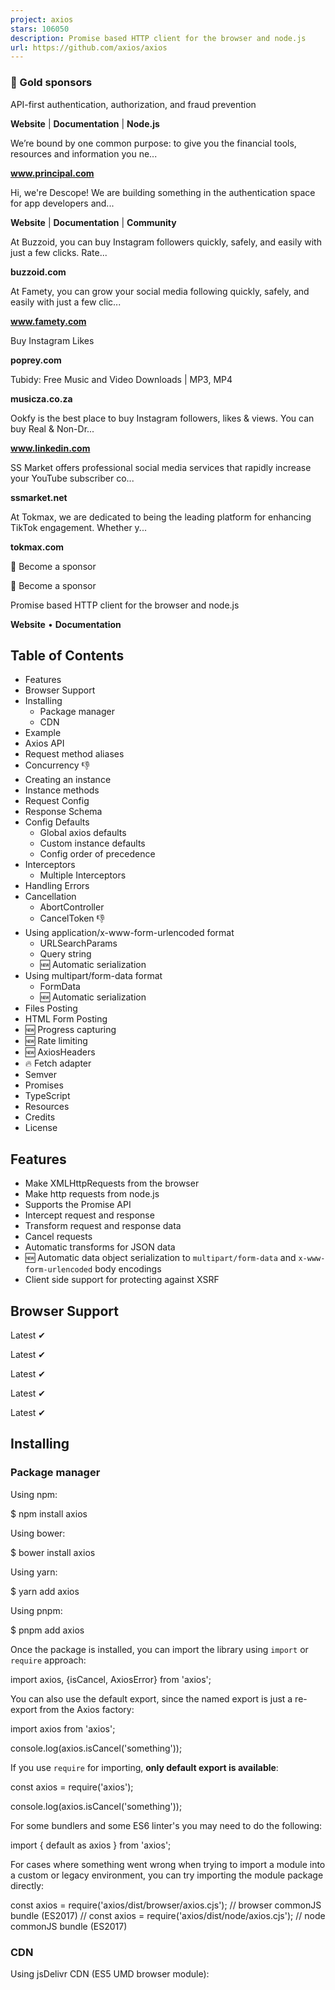 ```yaml
---
project: axios
stars: 106050
description: Promise based HTTP client for the browser and node.js
url: https://github.com/axios/axios
---
```


### 🥇 Gold sponsors  

API-first authentication, authorization, and fraud prevention

**Website** | **Documentation** | **Node.js**

We’re bound by one common purpose: to give you the financial tools, resources and information you ne...

**www.principal.com**

Hi, we're Descope! We are building something in the authentication space for app developers and...

**Website** | **Documentation** | **Community**

At Buzzoid, you can buy Instagram followers quickly, safely, and easily with just a few clicks. Rate...

**buzzoid.com**

At Famety, you can grow your social media following quickly, safely, and easily with just a few clic...

**www.famety.com**

Buy Instagram Likes

**poprey.com**

Tubidy: Free Music and Video Downloads | MP3, MP4

**musicza.co.za**

Ookfy is the best place to buy Instagram followers, likes & views. You can buy Real & Non-Dr...

**www.linkedin.com**

SS Market offers professional social media services that rapidly increase your YouTube subscriber co...

**ssmarket.net**

At Tokmax, we are dedicated to being the leading platform for enhancing TikTok engagement. Whether y...

**tokmax.com**

💜 Become a sponsor

💜 Become a sponsor

  
  

  

Promise based HTTP client for the browser and node.js

**Website** • **Documentation**

Table of Contents
-----------------

-   Features
-   Browser Support
-   Installing
    -   Package manager
    -   CDN
-   Example
-   Axios API
-   Request method aliases
-   Concurrency 👎
-   Creating an instance
-   Instance methods
-   Request Config
-   Response Schema
-   Config Defaults
    -   Global axios defaults
    -   Custom instance defaults
    -   Config order of precedence
-   Interceptors
    -   Multiple Interceptors
-   Handling Errors
-   Cancellation
    -   AbortController
    -   CancelToken 👎
-   Using application/x-www-form-urlencoded format
    -   URLSearchParams
    -   Query string
    -   🆕 Automatic serialization
-   Using multipart/form-data format
    -   FormData
    -   🆕 Automatic serialization
-   Files Posting
-   HTML Form Posting
-   🆕 Progress capturing
-   🆕 Rate limiting
-   🆕 AxiosHeaders
-   🔥 Fetch adapter
-   Semver
-   Promises
-   TypeScript
-   Resources
-   Credits
-   License

Features
--------

-   Make XMLHttpRequests from the browser
-   Make http requests from node.js
-   Supports the Promise API
-   Intercept request and response
-   Transform request and response data
-   Cancel requests
-   Automatic transforms for JSON data
-   🆕 Automatic data object serialization to `multipart/form-data` and `x-www-form-urlencoded` body encodings
-   Client side support for protecting against XSRF

Browser Support
---------------

Latest ✔

Latest ✔

Latest ✔

Latest ✔

Latest ✔

Installing
----------

### Package manager

Using npm:

$ npm install axios

Using bower:

$ bower install axios

Using yarn:

$ yarn add axios

Using pnpm:

$ pnpm add axios

Once the package is installed, you can import the library using `import` or `require` approach:

import axios, {isCancel, AxiosError} from 'axios';

You can also use the default export, since the named export is just a re-export from the Axios factory:

import axios from 'axios';

console.log(axios.isCancel('something'));

If you use `require` for importing, **only default export is available**:

const axios \= require('axios');

console.log(axios.isCancel('something'));

For some bundlers and some ES6 linter's you may need to do the following:

import { default as axios } from 'axios';

For cases where something went wrong when trying to import a module into a custom or legacy environment, you can try importing the module package directly:

const axios \= require('axios/dist/browser/axios.cjs'); // browser commonJS bundle (ES2017)
// const axios = require('axios/dist/node/axios.cjs'); // node commonJS bundle (ES2017)

### CDN

Using jsDelivr CDN (ES5 UMD browser module):

<script src\="https://cdn.jsdelivr.net/npm/axios@1.6.7/dist/axios.min.js"\></script\>

Using unpkg CDN:

<script src\="https://unpkg.com/axios@1.6.7/dist/axios.min.js"\></script\>

Example
-------

> **Note**: CommonJS usage  
> In order to gain the TypeScript typings (for intellisense / autocomplete) while using CommonJS imports with `require()`, use the following approach:

import axios from 'axios';
//const axios = require('axios'); // legacy way

// Make a request for a user with a given ID
axios.get('/user?ID=12345')
  .then(function (response) {
    // handle success
    console.log(response);
  })
  .catch(function (error) {
    // handle error
    console.log(error);
  })
  .finally(function () {
    // always executed
  });

// Optionally the request above could also be done as
axios.get('/user', {
    params: {
      ID: 12345
    }
  })
  .then(function (response) {
    console.log(response);
  })
  .catch(function (error) {
    console.log(error);
  })
  .finally(function () {
    // always executed
  });

// Want to use async/await? Add the \`async\` keyword to your outer function/method.
async function getUser() {
  try {
    const response \= await axios.get('/user?ID=12345');
    console.log(response);
  } catch (error) {
    console.error(error);
  }
}

> **Note**: `async/await` is part of ECMAScript 2017 and is not supported in Internet Explorer and older browsers, so use with caution.

Performing a `POST` request

axios.post('/user', {
    firstName: 'Fred',
    lastName: 'Flintstone'
  })
  .then(function (response) {
    console.log(response);
  })
  .catch(function (error) {
    console.log(error);
  });

Performing multiple concurrent requests

function getUserAccount() {
  return axios.get('/user/12345');
}

function getUserPermissions() {
  return axios.get('/user/12345/permissions');
}

Promise.all(\[getUserAccount(), getUserPermissions()\])
  .then(function (results) {
    const acct \= results\[0\];
    const perm \= results\[1\];
  });

axios API
---------

Requests can be made by passing the relevant config to `axios`.

##### axios(config)

// Send a POST request
axios({
  method: 'post',
  url: '/user/12345',
  data: {
    firstName: 'Fred',
    lastName: 'Flintstone'
  }
});

// GET request for remote image in node.js
axios({
  method: 'get',
  url: 'https://bit.ly/2mTM3nY',
  responseType: 'stream'
})
  .then(function (response) {
    response.data.pipe(fs.createWriteStream('ada\_lovelace.jpg'))
  });

##### axios(url\[, config\])

// Send a GET request (default method)
axios('/user/12345');

### Request method aliases

For convenience, aliases have been provided for all common request methods.

##### axios.request(config)

##### axios.get(url\[, config\])

##### axios.delete(url\[, config\])

##### axios.head(url\[, config\])

##### axios.options(url\[, config\])

##### axios.post(url\[, data\[, config\]\])

##### axios.put(url\[, data\[, config\]\])

##### axios.patch(url\[, data\[, config\]\])

###### NOTE

When using the alias methods `url`, `method`, and `data` properties don't need to be specified in config.

### Concurrency (Deprecated)

Please use `Promise.all` to replace the below functions.

Helper functions for dealing with concurrent requests.

axios.all(iterable) axios.spread(callback)

### Creating an instance

You can create a new instance of axios with a custom config.

##### axios.create(\[config\])

const instance \= axios.create({
  baseURL: 'https://some-domain.com/api/',
  timeout: 1000,
  headers: {'X-Custom-Header': 'foobar'}
});

### Instance methods

The available instance methods are listed below. The specified config will be merged with the instance config.

##### axios#request(config)

##### axios#get(url\[, config\])

##### axios#delete(url\[, config\])

##### axios#head(url\[, config\])

##### axios#options(url\[, config\])

##### axios#post(url\[, data\[, config\]\])

##### axios#put(url\[, data\[, config\]\])

##### axios#patch(url\[, data\[, config\]\])

##### axios#getUri(\[config\])

Request Config
--------------

These are the available config options for making requests. Only the `url` is required. Requests will default to `GET` if `method` is not specified.

{
  // \`url\` is the server URL that will be used for the request
  url: '/user',

  // \`method\` is the request method to be used when making the request
  method: 'get', // default

  // \`baseURL\` will be prepended to \`url\` unless \`url\` is absolute.
  // It can be convenient to set \`baseURL\` for an instance of axios to pass relative URLs
  // to methods of that instance.
  baseURL: 'https://some-domain.com/api/',

  // \`transformRequest\` allows changes to the request data before it is sent to the server
  // This is only applicable for request methods 'PUT', 'POST', 'PATCH' and 'DELETE'
  // The last function in the array must return a string or an instance of Buffer, ArrayBuffer,
  // FormData or Stream
  // You may modify the headers object.
  transformRequest: \[function (data, headers) {
    // Do whatever you want to transform the data

    return data;
  }\],

  // \`transformResponse\` allows changes to the response data to be made before
  // it is passed to then/catch
  transformResponse: \[function (data) {
    // Do whatever you want to transform the data

    return data;
  }\],

  // \`headers\` are custom headers to be sent
  headers: {'X-Requested-With': 'XMLHttpRequest'},

  // \`params\` are the URL parameters to be sent with the request
  // Must be a plain object or a URLSearchParams object
  params: {
    ID: 12345
  },
  
  // \`paramsSerializer\` is an optional config that allows you to customize serializing \`params\`. 
  paramsSerializer: {

    //Custom encoder function which sends key/value pairs in an iterative fashion.
    encode?: (param: string): string \=> { /\* Do custom operations here and return transformed string \*/ }, 
    
    // Custom serializer function for the entire parameter. Allows user to mimic pre 1.x behaviour.
    serialize?: (params: Record<string, any\>, options?: ParamsSerializerOptions ), 
    
    //Configuration for formatting array indexes in the params. 
    indexes: false // Three available options: (1) indexes: null (leads to no brackets), (2) (default) indexes: false (leads to empty brackets), (3) indexes: true (leads to brackets with indexes).    
  },

  // \`data\` is the data to be sent as the request body
  // Only applicable for request methods 'PUT', 'POST', 'DELETE , and 'PATCH'
  // When no \`transformRequest\` is set, must be of one of the following types:
  // - string, plain object, ArrayBuffer, ArrayBufferView, URLSearchParams
  // - Browser only: FormData, File, Blob
  // - Node only: Stream, Buffer, FormData (form-data package)
  data: {
    firstName: 'Fred'
  },

  // syntax alternative to send data into the body
  // method post
  // only the value is sent, not the key
  data: 'Country=Brasil&City=Belo Horizonte',

  // \`timeout\` specifies the number of milliseconds before the request times out.
  // If the request takes longer than \`timeout\`, the request will be aborted.
  timeout: 1000, // default is \`0\` (no timeout)

  // \`withCredentials\` indicates whether or not cross-site Access-Control requests
  // should be made using credentials
  withCredentials: false, // default

  // \`adapter\` allows custom handling of requests which makes testing easier.
  // Return a promise and supply a valid response (see lib/adapters/README.md)
  adapter: function (config) {
    /\* ... \*/
  },
  // Also, you can set the name of the built-in adapter, or provide an array with their names
  // to choose the first available in the environment
  adapter: 'xhr' // 'fetch' | 'http' | \['xhr', 'http', 'fetch'\]

  // \`auth\` indicates that HTTP Basic auth should be used, and supplies credentials.
  // This will set an \`Authorization\` header, overwriting any existing
  // \`Authorization\` custom headers you have set using \`headers\`.
  // Please note that only HTTP Basic auth is configurable through this parameter.
  // For Bearer tokens and such, use \`Authorization\` custom headers instead.
  auth: {
    username: 'janedoe',
    password: 's00pers3cret'
  },

  // \`responseType\` indicates the type of data that the server will respond with
  // options are: 'arraybuffer', 'document', 'json', 'text', 'stream'
  //   browser only: 'blob'
  responseType: 'json', // default

  // \`responseEncoding\` indicates encoding to use for decoding responses (Node.js only)
  // Note: Ignored for \`responseType\` of 'stream' or client-side requests
  // options are: 'ascii', 'ASCII', 'ansi', 'ANSI', 'binary', 'BINARY', 'base64', 'BASE64', 'base64url',
  // 'BASE64URL', 'hex', 'HEX', 'latin1', 'LATIN1', 'ucs-2', 'UCS-2', 'ucs2', 'UCS2', 'utf-8', 'UTF-8',
  // 'utf8', 'UTF8', 'utf16le', 'UTF16LE'
  responseEncoding: 'utf8', // default

  // \`xsrfCookieName\` is the name of the cookie to use as a value for xsrf token
  xsrfCookieName: 'XSRF-TOKEN', // default

  // \`xsrfHeaderName\` is the name of the http header that carries the xsrf token value
  xsrfHeaderName: 'X-XSRF-TOKEN', // default
    
  // \`undefined\` (default) - set XSRF header only for the same origin requests
  withXSRFToken: boolean | undefined | ((config: InternalAxiosRequestConfig) \=> boolean | undefined),

  // \`onUploadProgress\` allows handling of progress events for uploads
  // browser & node.js
  onUploadProgress: function ({loaded, total, progress, bytes, estimated, rate, upload \= true}) {
    // Do whatever you want with the Axios progress event
  },

  // \`onDownloadProgress\` allows handling of progress events for downloads
  // browser & node.js
  onDownloadProgress: function ({loaded, total, progress, bytes, estimated, rate, download \= true}) {
    // Do whatever you want with the Axios progress event
  },

  // \`maxContentLength\` defines the max size of the http response content in bytes allowed in node.js
  maxContentLength: 2000,

  // \`maxBodyLength\` (Node only option) defines the max size of the http request content in bytes allowed
  maxBodyLength: 2000,

  // \`validateStatus\` defines whether to resolve or reject the promise for a given
  // HTTP response status code. If \`validateStatus\` returns \`true\` (or is set to \`null\`
  // or \`undefined\`), the promise will be resolved; otherwise, the promise will be
  // rejected.
  validateStatus: function (status) {
    return status \>= 200 && status < 300; // default
  },

  // \`maxRedirects\` defines the maximum number of redirects to follow in node.js.
  // If set to 0, no redirects will be followed.
  maxRedirects: 21, // default

  // \`beforeRedirect\` defines a function that will be called before redirect.
  // Use this to adjust the request options upon redirecting,
  // to inspect the latest response headers,
  // or to cancel the request by throwing an error
  // If maxRedirects is set to 0, \`beforeRedirect\` is not used.
  beforeRedirect: (options, { headers }) \=\> {
    if (options.hostname \=== "example.com") {
      options.auth \= "user:password";
    }
  },

  // \`socketPath\` defines a UNIX Socket to be used in node.js.
  // e.g. '/var/run/docker.sock' to send requests to the docker daemon.
  // Only either \`socketPath\` or \`proxy\` can be specified.
  // If both are specified, \`socketPath\` is used.
  socketPath: null, // default
  
  // \`transport\` determines the transport method that will be used to make the request. If defined, it will be used. Otherwise, if \`maxRedirects\` is 0, the default \`http\` or \`https\` library will be used, depending on the protocol specified in \`protocol\`. Otherwise, the \`httpFollow\` or \`httpsFollow\` library will be used, again depending on the protocol, which can handle redirects.
  transport: undefined, // default

  // \`httpAgent\` and \`httpsAgent\` define a custom agent to be used when performing http
  // and https requests, respectively, in node.js. This allows options to be added like
  // \`keepAlive\` that are not enabled by default.
  httpAgent: new http.Agent({ keepAlive: true }),
  httpsAgent: new https.Agent({ keepAlive: true }),

  // \`proxy\` defines the hostname, port, and protocol of the proxy server.
  // You can also define your proxy using the conventional \`http\_proxy\` and
  // \`https\_proxy\` environment variables. If you are using environment variables
  // for your proxy configuration, you can also define a \`no\_proxy\` environment
  // variable as a comma-separated list of domains that should not be proxied.
  // Use \`false\` to disable proxies, ignoring environment variables.
  // \`auth\` indicates that HTTP Basic auth should be used to connect to the proxy, and
  // supplies credentials.
  // This will set an \`Proxy-Authorization\` header, overwriting any existing
  // \`Proxy-Authorization\` custom headers you have set using \`headers\`.
  // If the proxy server uses HTTPS, then you must set the protocol to \`https\`.
  proxy: {
    protocol: 'https',
    host: '127.0.0.1',
    // hostname: '127.0.0.1' // Takes precedence over 'host' if both are defined
    port: 9000,
    auth: {
      username: 'mikeymike',
      password: 'rapunz3l'
    }
  },

  // \`cancelToken\` specifies a cancel token that can be used to cancel the request
  // (see Cancellation section below for details)
  cancelToken: new CancelToken(function (cancel) {
  }),

  // an alternative way to cancel Axios requests using AbortController
  signal: new AbortController().signal,

  // \`decompress\` indicates whether or not the response body should be decompressed
  // automatically. If set to \`true\` will also remove the 'content-encoding' header
  // from the responses objects of all decompressed responses
  // - Node only (XHR cannot turn off decompression)
  decompress: true, // default

  // \`insecureHTTPParser\` boolean.
  // Indicates where to use an insecure HTTP parser that accepts invalid HTTP headers.
  // This may allow interoperability with non-conformant HTTP implementations.
  // Using the insecure parser should be avoided.
  // see options https://nodejs.org/dist/latest-v12.x/docs/api/http.html#http\_http\_request\_url\_options\_callback
  // see also https://nodejs.org/en/blog/vulnerability/february-2020-security-releases/#strict-http-header-parsing-none
  insecureHTTPParser: undefined, // default

  // transitional options for backward compatibility that may be removed in the newer versions
  transitional: {
    // silent JSON parsing mode
    // \`true\`  - ignore JSON parsing errors and set response.data to null if parsing failed (old behaviour)
    // \`false\` - throw SyntaxError if JSON parsing failed (Note: responseType must be set to 'json')
    silentJSONParsing: true, // default value for the current Axios version

    // try to parse the response string as JSON even if \`responseType\` is not 'json'
    forcedJSONParsing: true,

    // throw ETIMEDOUT error instead of generic ECONNABORTED on request timeouts
    clarifyTimeoutError: false,
  },

  env: {
    // The FormData class to be used to automatically serialize the payload into a FormData object
    FormData: window?.FormData || global?.FormData
  },

  formSerializer: {
      visitor: (value, key, path, helpers) \=> {}; // custom visitor function to serialize form values
      dots: boolean; // use dots instead of brackets format
      metaTokens: boolean; // keep special endings like {} in parameter key
      indexes: boolean; // array indexes format null - no brackets, false - empty brackets, true - brackets with indexes
  },

  // http adapter only (node.js)
  maxRate: \[
    100 \* 1024, // 100KB/s upload limit,
    100 \* 1024  // 100KB/s download limit
  \]
}

Response Schema
---------------

The response for a request contains the following information.

{
  // \`data\` is the response that was provided by the server
  data: {},

  // \`status\` is the HTTP status code from the server response
  status: 200,

  // \`statusText\` is the HTTP status message from the server response
  statusText: 'OK',

  // \`headers\` the HTTP headers that the server responded with
  // All header names are lowercase and can be accessed using the bracket notation.
  // Example: \`response.headers\['content-type'\]\`
  headers: {},

  // \`config\` is the config that was provided to \`axios\` for the request
  config: {},

  // \`request\` is the request that generated this response
  // It is the last ClientRequest instance in node.js (in redirects)
  // and an XMLHttpRequest instance in the browser
  request: {}
}

When using `then`, you will receive the response as follows:

axios.get('/user/12345')
  .then(function (response) {
    console.log(response.data);
    console.log(response.status);
    console.log(response.statusText);
    console.log(response.headers);
    console.log(response.config);
  });

When using `catch`, or passing a rejection callback as second parameter of `then`, the response will be available through the `error` object as explained in the Handling Errors section.

Config Defaults
---------------

You can specify config defaults that will be applied to every request.

### Global axios defaults

axios.defaults.baseURL \= 'https://api.example.com';

// Important: If axios is used with multiple domains, the AUTH\_TOKEN will be sent to all of them.
// See below for an example using Custom instance defaults instead.
axios.defaults.headers.common\['Authorization'\] \= AUTH\_TOKEN;

axios.defaults.headers.post\['Content-Type'\] \= 'application/x-www-form-urlencoded';

### Custom instance defaults

// Set config defaults when creating the instance
const instance \= axios.create({
  baseURL: 'https://api.example.com'
});

// Alter defaults after instance has been created
instance.defaults.headers.common\['Authorization'\] \= AUTH\_TOKEN;

### Config order of precedence

Config will be merged with an order of precedence. The order is library defaults found in lib/defaults.js, then `defaults` property of the instance, and finally `config` argument for the request. The latter will take precedence over the former. Here's an example.

// Create an instance using the config defaults provided by the library
// At this point the timeout config value is \`0\` as is the default for the library
const instance \= axios.create();

// Override timeout default for the library
// Now all requests using this instance will wait 2.5 seconds before timing out
instance.defaults.timeout \= 2500;

// Override timeout for this request as it's known to take a long time
instance.get('/longRequest', {
  timeout: 5000
});

Interceptors
------------

You can intercept requests or responses before they are handled by `then` or `catch`.

// Add a request interceptor
axios.interceptors.request.use(function (config) {
    // Do something before request is sent
    return config;
  }, function (error) {
    // Do something with request error
    return Promise.reject(error);
  });

// Add a response interceptor
axios.interceptors.response.use(function (response) {
    // Any status code that lie within the range of 2xx cause this function to trigger
    // Do something with response data
    return response;
  }, function (error) {
    // Any status codes that falls outside the range of 2xx cause this function to trigger
    // Do something with response error
    return Promise.reject(error);
  });

If you need to remove an interceptor later you can.

const myInterceptor \= axios.interceptors.request.use(function () {/\*...\*/});
axios.interceptors.request.eject(myInterceptor);

You can also clear all interceptors for requests or responses.

const instance \= axios.create();
instance.interceptors.request.use(function () {/\*...\*/});
instance.interceptors.request.clear(); // Removes interceptors from requests
instance.interceptors.response.use(function () {/\*...\*/});
instance.interceptors.response.clear(); // Removes interceptors from responses

You can add interceptors to a custom instance of axios.

const instance \= axios.create();
instance.interceptors.request.use(function () {/\*...\*/});

When you add request interceptors, they are presumed to be asynchronous by default. This can cause a delay in the execution of your axios request when the main thread is blocked (a promise is created under the hood for the interceptor and your request gets put on the bottom of the call stack). If your request interceptors are synchronous you can add a flag to the options object that will tell axios to run the code synchronously and avoid any delays in request execution.

axios.interceptors.request.use(function (config) {
  config.headers.test \= 'I am only a header!';
  return config;
}, null, { synchronous: true });

If you want to execute a particular interceptor based on a runtime check, you can add a `runWhen` function to the options object. The request interceptor will not be executed **if and only if** the return of `runWhen` is `false`. The function will be called with the config object (don't forget that you can bind your own arguments to it as well.) This can be handy when you have an asynchronous request interceptor that only needs to run at certain times.

function onGetCall(config) {
  return config.method \=== 'get';
}
axios.interceptors.request.use(function (config) {
  config.headers.test \= 'special get headers';
  return config;
}, null, { runWhen: onGetCall });

> **Note:** options parameter(having `synchronous` and `runWhen` properties) is only supported for request interceptors at the moment.

### Multiple Interceptors

Given you add multiple response interceptors and when the response was fulfilled

-   then each interceptor is executed
-   then they are executed in the order they were added
-   then only the last interceptor's result is returned
-   then every interceptor receives the result of its predecessor
-   and when the fulfillment-interceptor throws
    -   then the following fulfillment-interceptor is not called
    -   then the following rejection-interceptor is called
    -   once caught, another following fulfill-interceptor is called again (just like in a promise chain).

Read the interceptor tests for seeing all this in code.

Error Types
-----------

There are many different axios error messages that can appear that can provide basic information about the specifics of the error and where opportunities may lie in debugging.

The general structure of axios errors is as follows:

Property

Definition

message

A quick summary of the error message and the status it failed with.

name

This defines where the error originated from. For axios, it will always be an 'AxiosError'.

stack

Provides the stack trace of the error.

config

An axios config object with specific instance configurations defined by the user from when the request was made

code

Represents an axios identified error. The table below lists out specific definitions for internal axios error.

status

HTTP response status code. See here for common HTTP response status code meanings.

Below is a list of potential axios identified error

Code

Definition

ERR\_BAD\_OPTION\_VALUE

Invalid or unsupported value provided in axios configuration.

ERR\_BAD\_OPTION

Invalid option provided in axios configuration.

ECONNABORTED

Request timed out due to exceeding timeout specified in axios configuration.

ETIMEDOUT

Request timed out due to exceeding default axios timelimit.

ERR\_NETWORK

Network-related issue.

ERR\_FR\_TOO\_MANY\_REDIRECTS

Request is redirected too many times; exceeds max redirects specified in axios configuration.

ERR\_DEPRECATED

Deprecated feature or method used in axios.

ERR\_BAD\_RESPONSE

Response cannot be parsed properly or is in an unexpected format.

ERR\_BAD\_REQUEST

Requested has unexpected format or missing required parameters.

ERR\_CANCELED

Feature or method is canceled explicitly by the user.

ERR\_NOT\_SUPPORT

Feature or method not supported in the current axios environment.

ERR\_INVALID\_URL

Invalid URL provided for axios request.

Handling Errors
---------------

the default behavior is to reject every response that returns with a status code that falls out of the range of 2xx and treat it as an error.

axios.get('/user/12345')
  .catch(function (error) {
    if (error.response) {
      // The request was made and the server responded with a status code
      // that falls out of the range of 2xx
      console.log(error.response.data);
      console.log(error.response.status);
      console.log(error.response.headers);
    } else if (error.request) {
      // The request was made but no response was received
      // \`error.request\` is an instance of XMLHttpRequest in the browser and an instance of
      // http.ClientRequest in node.js
      console.log(error.request);
    } else {
      // Something happened in setting up the request that triggered an Error
      console.log('Error', error.message);
    }
    console.log(error.config);
  });

Using the `validateStatus` config option, you can override the default condition (status >= 200 && status < 300) and define HTTP code(s) that should throw an error.

axios.get('/user/12345', {
  validateStatus: function (status) {
    return status < 500; // Resolve only if the status code is less than 500
  }
})

Using `toJSON` you get an object with more information about the HTTP error.

axios.get('/user/12345')
  .catch(function (error) {
    console.log(error.toJSON());
  });

Cancellation
------------

### AbortController

Starting from `v0.22.0` Axios supports AbortController to cancel requests in fetch API way:

const controller \= new AbortController();

axios.get('/foo/bar', {
   signal: controller.signal
}).then(function(response) {
   //...
});
// cancel the request
controller.abort()

### CancelToken `👎deprecated`

You can also cancel a request using a _CancelToken_.

> The axios cancel token API is based on the withdrawn cancellable promises proposal.

> This API is deprecated since v0.22.0 and shouldn't be used in new projects

You can create a cancel token using the `CancelToken.source` factory as shown below:

const CancelToken \= axios.CancelToken;
const source \= CancelToken.source();

axios.get('/user/12345', {
  cancelToken: source.token
}).catch(function (thrown) {
  if (axios.isCancel(thrown)) {
    console.log('Request canceled', thrown.message);
  } else {
    // handle error
  }
});

axios.post('/user/12345', {
  name: 'new name'
}, {
  cancelToken: source.token
})

// cancel the request (the message parameter is optional)
source.cancel('Operation canceled by the user.');

You can also create a cancel token by passing an executor function to the `CancelToken` constructor:

const CancelToken \= axios.CancelToken;
let cancel;

axios.get('/user/12345', {
  cancelToken: new CancelToken(function executor(c) {
    // An executor function receives a cancel function as a parameter
    cancel \= c;
  })
});

// cancel the request
cancel();

> **Note:** you can cancel several requests with the same cancel token/abort controller. If a cancellation token is already cancelled at the moment of starting an Axios request, then the request is cancelled immediately, without any attempts to make a real request.

> During the transition period, you can use both cancellation APIs, even for the same request:

Using `application/x-www-form-urlencoded` format
------------------------------------------------

### URLSearchParams

By default, axios serializes JavaScript objects to `JSON`. To send data in the `application/x-www-form-urlencoded` format instead, you can use the `URLSearchParams` API, which is supported in the vast majority of browsers,and Node starting with v10 (released in 2018).

const params \= new URLSearchParams({ foo: 'bar' });
params.append('extraparam', 'value');
axios.post('/foo', params);

### Query string (Older browsers)

For compatibility with very old browsers, there is a polyfill available (make sure to polyfill the global environment).

Alternatively, you can encode data using the `qs` library:

const qs \= require('qs');
axios.post('/foo', qs.stringify({ 'bar': 123 }));

Or in another way (ES6),

import qs from 'qs';
const data \= { 'bar': 123 };
const options \= {
  method: 'POST',
  headers: { 'content-type': 'application/x-www-form-urlencoded' },
  data: qs.stringify(data),
  url,
};
axios(options);

### Older Node.js versions

For older Node.js engines, you can use the `querystring` module as follows:

const querystring \= require('querystring');
axios.post('https://something.com/', querystring.stringify({ foo: 'bar' }));

You can also use the `qs` library.

> **Note**: The `qs` library is preferable if you need to stringify nested objects, as the `querystring` method has known issues with that use case.

### 🆕 Automatic serialization to URLSearchParams

Axios will automatically serialize the data object to urlencoded format if the content-type header is set to "application/x-www-form-urlencoded".

const data \= {
  x: 1,
  arr: \[1, 2, 3\],
  arr2: \[1, \[2\], 3\],
  users: \[{name: 'Peter', surname: 'Griffin'}, {name: 'Thomas', surname: 'Anderson'}\],
};

await axios.postForm('https://postman-echo.com/post', data,
  {headers: {'content-type': 'application/x-www-form-urlencoded'}}
);

The server will handle it as:

  {
    x: '1',
    'arr\[\]': \[ '1', '2', '3' \],
    'arr2\[0\]': '1',
    'arr2\[1\]\[0\]': '2',
    'arr2\[2\]': '3',
    'arr3\[\]': \[ '1', '2', '3' \],
    'users\[0\]\[name\]': 'Peter',
    'users\[0\]\[surname\]': 'griffin',
    'users\[1\]\[name\]': 'Thomas',
    'users\[1\]\[surname\]': 'Anderson'
  }

If your backend body-parser (like `body-parser` of `express.js`) supports nested objects decoding, you will get the same object on the server-side automatically

  var app \= express();

  app.use(bodyParser.urlencoded({ extended: true })); // support encoded bodies

  app.post('/', function (req, res, next) {
     // echo body as JSON
     res.send(JSON.stringify(req.body));
  });

  server \= app.listen(3000);

Using `multipart/form-data` format
----------------------------------

### FormData

To send the data as a `multipart/formdata` you need to pass a formData instance as a payload. Setting the `Content-Type` header is not required as Axios guesses it based on the payload type.

const formData \= new FormData();
formData.append('foo', 'bar');

axios.post('https://httpbin.org/post', formData);

In node.js, you can use the `form-data` library as follows:

const FormData \= require('form-data');

const form \= new FormData();
form.append('my\_field', 'my value');
form.append('my\_buffer', new Buffer(10));
form.append('my\_file', fs.createReadStream('/foo/bar.jpg'));

axios.post('https://example.com', form)

### 🆕 Automatic serialization to FormData

Starting from `v0.27.0`, Axios supports automatic object serialization to a FormData object if the request `Content-Type` header is set to `multipart/form-data`.

The following request will submit the data in a FormData format (Browser & Node.js):

import axios from 'axios';

axios.post('https://httpbin.org/post', {x: 1}, {
  headers: {
    'Content-Type': 'multipart/form-data'
  }
}).then(({data}) \=> console.log(data));

In the `node.js` build, the (`form-data`) polyfill is used by default.

You can overload the FormData class by setting the `env.FormData` config variable, but you probably won't need it in most cases:

const axios \= require('axios');
var FormData \= require('form-data');

axios.post('https://httpbin.org/post', {x: 1, buf: new Buffer(10)}, {
  headers: {
    'Content-Type': 'multipart/form-data'
  }
}).then(({data}) \=> console.log(data));

Axios FormData serializer supports some special endings to perform the following operations:

-   `{}` - serialize the value with JSON.stringify
-   `[]` - unwrap the array-like object as separate fields with the same key

> **Note**: unwrap/expand operation will be used by default on arrays and FileList objects

FormData serializer supports additional options via `config.formSerializer: object` property to handle rare cases:

-   `visitor: Function` - user-defined visitor function that will be called recursively to serialize the data object to a `FormData` object by following custom rules.
    
-   `dots: boolean = false` - use dot notation instead of brackets to serialize arrays and objects;
    
-   `metaTokens: boolean = true` - add the special ending (e.g `user{}: '{"name": "John"}'`) in the FormData key. The back-end body-parser could potentially use this meta-information to automatically parse the value as JSON.
    
-   `indexes: null|false|true = false` - controls how indexes will be added to unwrapped keys of `flat` array-like objects
    
    -   `null` - don't add brackets (`arr: 1`, `arr: 2`, `arr: 3`)
    -   `false`(default) - add empty brackets (`arr[]: 1`, `arr[]: 2`, `arr[]: 3`)
    -   `true` - add brackets with indexes (`arr[0]: 1`, `arr[1]: 2`, `arr[2]: 3`)

Let's say we have an object like this one:

const obj \= {
  x: 1,
  arr: \[1, 2, 3\],
  arr2: \[1, \[2\], 3\],
  users: \[{name: 'Peter', surname: 'Griffin'}, {name: 'Thomas', surname: 'Anderson'}\],
  'obj2{}': \[{x:1}\]
};

The following steps will be executed by the Axios serializer internally:

const formData \= new FormData();
formData.append('x', '1');
formData.append('arr\[\]', '1');
formData.append('arr\[\]', '2');
formData.append('arr\[\]', '3');
formData.append('arr2\[0\]', '1');
formData.append('arr2\[1\]\[0\]', '2');
formData.append('arr2\[2\]', '3');
formData.append('users\[0\]\[name\]', 'Peter');
formData.append('users\[0\]\[surname\]', 'Griffin');
formData.append('users\[1\]\[name\]', 'Thomas');
formData.append('users\[1\]\[surname\]', 'Anderson');
formData.append('obj2{}', '\[{"x":1}\]');

Axios supports the following shortcut methods: `postForm`, `putForm`, `patchForm` which are just the corresponding http methods with the `Content-Type` header preset to `multipart/form-data`.

Files Posting
-------------

You can easily submit a single file:

await axios.postForm('https://httpbin.org/post', {
  'myVar' : 'foo',
  'file': document.querySelector('#fileInput').files\[0\]
});

or multiple files as `multipart/form-data`:

await axios.postForm('https://httpbin.org/post', {
  'files\[\]': document.querySelector('#fileInput').files
});

`FileList` object can be passed directly:

await axios.postForm('https://httpbin.org/post', document.querySelector('#fileInput').files)

All files will be sent with the same field names: `files[]`.

🆕 HTML Form Posting (browser)
------------------------------

Pass HTML Form element as a payload to submit it as `multipart/form-data` content.

await axios.postForm('https://httpbin.org/post', document.querySelector('#htmlForm'));

`FormData` and `HTMLForm` objects can also be posted as `JSON` by explicitly setting the `Content-Type` header to `application/json`:

await axios.post('https://httpbin.org/post', document.querySelector('#htmlForm'), {
  headers: {
    'Content-Type': 'application/json'
  }
})

For example, the Form

<form id\="form"\>
  <input type\="text" name\="foo" value\="1"\>
  <input type\="text" name\="deep.prop" value\="2"\>
  <input type\="text" name\="deep prop spaced" value\="3"\>
  <input type\="text" name\="baz" value\="4"\>
  <input type\="text" name\="baz" value\="5"\>

  <select name\="user.age"\>
    <option value\="value1"\>Value 1</option\>
    <option value\="value2" selected\>Value 2</option\>
    <option value\="value3"\>Value 3</option\>
  </select\>

  <input type\="submit" value\="Save"\>
</form\>

will be submitted as the following JSON object:

{
  "foo": "1",
  "deep": {
    "prop": {
      "spaced": "3"
    }
  },
  "baz": \[
    "4",
    "5"
  \],
  "user": {
    "age": "value2"
  }
}

Sending `Blobs`/`Files` as JSON (`base64`) is not currently supported.

🆕 Progress capturing
---------------------

Axios supports both browser and node environments to capture request upload/download progress. The frequency of progress events is forced to be limited to `3` times per second.

await axios.post(url, data, {
  onUploadProgress: function (axiosProgressEvent) {
    /\*{
      loaded: number;
      total?: number;
      progress?: number; // in range \[0..1\]
      bytes: number; // how many bytes have been transferred since the last trigger (delta)
      estimated?: number; // estimated time in seconds
      rate?: number; // upload speed in bytes
      upload: true; // upload sign
    }\*/
  },

  onDownloadProgress: function (axiosProgressEvent) {
    /\*{
      loaded: number;
      total?: number;
      progress?: number;
      bytes: number; 
      estimated?: number;
      rate?: number; // download speed in bytes
      download: true; // download sign
    }\*/
  }
});  

You can also track stream upload/download progress in node.js:

const {data} \= await axios.post(SERVER\_URL, readableStream, {
   onUploadProgress: ({progress}) \=> {
     console.log((progress \* 100).toFixed(2));
   },
  
   headers: {
    'Content-Length': contentLength
   },

   maxRedirects: 0 // avoid buffering the entire stream
});

> **Note:** Capturing FormData upload progress is not currently supported in node.js environments.

> **⚠️ Warning** It is recommended to disable redirects by setting maxRedirects: 0 to upload the stream in the **node.js** environment, as follow-redirects package will buffer the entire stream in RAM without following the "backpressure" algorithm.

🆕 Rate limiting
----------------

Download and upload rate limits can only be set for the http adapter (node.js):

const {data} \= await axios.post(LOCAL\_SERVER\_URL, myBuffer, {
  onUploadProgress: ({progress, rate}) \=> {
    console.log(\`Upload \[${(progress\*100).toFixed(2)}%\]: ${(rate / 1024).toFixed(2)}KB/s\`)
  },
   
  maxRate: \[100 \* 1024\], // 100KB/s limit
});

🆕 AxiosHeaders
---------------

Axios has its own `AxiosHeaders` class to manipulate headers using a Map-like API that guarantees caseless work. Although HTTP is case-insensitive in headers, Axios will retain the case of the original header for stylistic reasons and for a workaround when servers mistakenly consider the header's case. The old approach of directly manipulating headers object is still available, but deprecated and not recommended for future usage.

### Working with headers

An AxiosHeaders object instance can contain different types of internal values. that control setting and merging logic. The final headers object with string values is obtained by Axios by calling the `toJSON` method.

> Note: By JSON here we mean an object consisting only of string values intended to be sent over the network.

The header value can be one of the following types:

-   `string` - normal string value that will be sent to the server
-   `null` - skip header when rendering to JSON
-   `false` - skip header when rendering to JSON, additionally indicates that `set` method must be called with `rewrite` option set to `true` to overwrite this value (Axios uses this internally to allow users to opt out of installing certain headers like `User-Agent` or `Content-Type`)
-   `undefined` - value is not set

> Note: The header value is considered set if it is not equal to undefined.

The headers object is always initialized inside interceptors and transformers:

  axios.interceptors.request.use((request: InternalAxiosRequestConfig) \=> {
      request.headers.set('My-header', 'value');

      request.headers.set({
        "My-set-header1": "my-set-value1",
        "My-set-header2": "my-set-value2"
      });
      
      request.headers.set('User-Agent', false); // disable subsequent setting the header by Axios

      request.headers.setContentType('text/plain');
    
      request.headers\['My-set-header2'\] \= 'newValue' // direct access is deprecated
    
      return request;
    }
  );

You can iterate over an `AxiosHeaders` instance using a `for...of` statement:

const headers \= new AxiosHeaders({
  foo: '1',
  bar: '2',
  baz: '3'
});

for(const \[header, value\] of headers) {
  console.log(header, value);
}

// foo 1
// bar 2
// baz 3

### new AxiosHeaders(headers?)

Constructs a new `AxiosHeaders` instance.

```
constructor(headers?: RawAxiosHeaders | AxiosHeaders | string);
```

If the headers object is a string, it will be parsed as RAW HTTP headers.

const headers \= new AxiosHeaders(\`
Host: www.bing.com
User-Agent: curl/7.54.0
Accept: \*/\*\`);

console.log(headers);

// Object \[AxiosHeaders\] {
//   host: 'www.bing.com',
//   'user-agent': 'curl/7.54.0',
//   accept: '\*/\*'
// }

### AxiosHeaders#set

set(headerName, value: Axios, rewrite?: boolean);
set(headerName, value, rewrite?: (this: AxiosHeaders, value: string, name: string, headers: RawAxiosHeaders) \=\> boolean);
set(headers?: RawAxiosHeaders | AxiosHeaders | string, rewrite?: boolean);

The `rewrite` argument controls the overwriting behavior:

-   `false` - do not overwrite if header's value is set (is not `undefined`)
-   `undefined` (default) - overwrite the header unless its value is set to `false`
-   `true` - rewrite anyway

The option can also accept a user-defined function that determines whether the value should be overwritten or not.

Returns `this`.

### AxiosHeaders#get(header)

```
  get(headerName: string, matcher?: true | AxiosHeaderMatcher): AxiosHeaderValue;
  get(headerName: string, parser: RegExp): RegExpExecArray | null;
```

Returns the internal value of the header. It can take an extra argument to parse the header's value with `RegExp.exec`, matcher function or internal key-value parser.

const headers \= new AxiosHeaders({
  'Content-Type': 'multipart/form-data; boundary=Asrf456BGe4h'
});

console.log(headers.get('Content-Type')); 
// multipart/form-data; boundary=Asrf456BGe4h

console.log(headers.get('Content-Type', true)); // parse key-value pairs from a string separated with \\s,;= delimiters:
// \[Object: null prototype\] {
//   'multipart/form-data': undefined,
//    boundary: 'Asrf456BGe4h'
// }

console.log(headers.get('Content-Type', (value, name, headers) \=> {
  return String(value).replace(/a/g, 'ZZZ');
}));
// multipZZZrt/form-dZZZtZZZ; boundZZZry=Asrf456BGe4h

console.log(headers.get('Content-Type', /boundary=(\\w+)/)?.\[0\]);
// boundary=Asrf456BGe4h

Returns the value of the header.

### AxiosHeaders#has(header, matcher?)

```
has(header: string, matcher?: AxiosHeaderMatcher): boolean;
```

Returns `true` if the header is set (has no `undefined` value).

### AxiosHeaders#delete(header, matcher?)

```
delete(header: string | string[], matcher?: AxiosHeaderMatcher): boolean;
```

Returns `true` if at least one header has been removed.

### AxiosHeaders#clear(matcher?)

```
clear(matcher?: AxiosHeaderMatcher): boolean;
```

Removes all headers. Unlike the `delete` method matcher, this optional matcher will be used to match against the header name rather than the value.

const headers \= new AxiosHeaders({
  'foo': '1',
  'x-foo': '2',
  'x-bar': '3',
});

console.log(headers.clear(/^x-/)); // true

console.log(headers.toJSON()); // \[Object: null prototype\] { foo: '1' }

Returns `true` if at least one header has been cleared.

### AxiosHeaders#normalize(format);

If the headers object was changed directly, it can have duplicates with the same name but in different cases. This method normalizes the headers object by combining duplicate keys into one. Axios uses this method internally after calling each interceptor. Set `format` to true for converting headers name to lowercase and capitalize the initial letters (`cOntEnt-type` => `Content-Type`)

const headers \= new AxiosHeaders({
  'foo': '1',
});

headers.Foo \= '2';
headers.FOO \= '3';

console.log(headers.toJSON()); // \[Object: null prototype\] { foo: '1', Foo: '2', FOO: '3' }
console.log(headers.normalize().toJSON()); // \[Object: null prototype\] { foo: '3' }
console.log(headers.normalize(true).toJSON()); // \[Object: null prototype\] { Foo: '3' }

Returns `this`.

### AxiosHeaders#concat(...targets)

```
concat(...targets: Array<AxiosHeaders | RawAxiosHeaders | string | undefined | null>): AxiosHeaders;
```

Merges the instance with targets into a new `AxiosHeaders` instance. If the target is a string, it will be parsed as RAW HTTP headers.

Returns a new `AxiosHeaders` instance.

### AxiosHeaders#toJSON(asStrings?)

```
toJSON(asStrings?: boolean): RawAxiosHeaders;
```

Resolve all internal headers values into a new null prototype object. Set `asStrings` to true to resolve arrays as a string containing all elements, separated by commas.

### AxiosHeaders.from(thing?)

```
from(thing?: AxiosHeaders | RawAxiosHeaders | string): AxiosHeaders;
```

Returns a new `AxiosHeaders` instance created from the raw headers passed in, or simply returns the given headers object if it's an `AxiosHeaders` instance.

### AxiosHeaders.concat(...targets)

```
concat(...targets: Array<AxiosHeaders | RawAxiosHeaders | string | undefined | null>): AxiosHeaders;
```

Returns a new `AxiosHeaders` instance created by merging the target objects.

### Shortcuts

The following shortcuts are available:

-   `setContentType`, `getContentType`, `hasContentType`
    
-   `setContentLength`, `getContentLength`, `hasContentLength`
    
-   `setAccept`, `getAccept`, `hasAccept`
    
-   `setUserAgent`, `getUserAgent`, `hasUserAgent`
    
-   `setContentEncoding`, `getContentEncoding`, `hasContentEncoding`
    

🔥 Fetch adapter
----------------

Fetch adapter was introduced in `v1.7.0`. By default, it will be used if `xhr` and `http` adapters are not available in the build, or not supported by the environment. To use it by default, it must be selected explicitly:

const {data} \= axios.get(url, {
  adapter: 'fetch' // by default \['xhr', 'http', 'fetch'\]
})

You can create a separate instance for this:

const fetchAxios \= axios.create({
  adapter: 'fetch'
});

const {data} \= fetchAxios.get(url);

The adapter supports the same functionality as `xhr` adapter, **including upload and download progress capturing**. Also, it supports additional response types such as `stream` and `formdata` (if supported by the environment).

Semver
------

Until axios reaches a `1.0` release, breaking changes will be released with a new minor version. For example `0.5.1`, and `0.5.4` will have the same API, but `0.6.0` will have breaking changes.

Promises
--------

axios depends on a native ES6 Promise implementation to be supported. If your environment doesn't support ES6 Promises, you can polyfill.

TypeScript
----------

axios includes TypeScript definitions and a type guard for axios errors.

let user: User \= null;
try {
  const { data } \= await axios.get('/user?ID=12345');
  user \= data.userDetails;
} catch (error) {
  if (axios.isAxiosError(error)) {
    handleAxiosError(error);
  } else {
    handleUnexpectedError(error);
  }
}

Because axios dual publishes with an ESM default export and a CJS `module.exports`, there are some caveats. The recommended setting is to use `"moduleResolution": "node16"` (this is implied by `"module": "node16"`). Note that this requires TypeScript 4.7 or greater. If use ESM, your settings should be fine. If you compile TypeScript to CJS and you can’t use `"moduleResolution": "node 16"`, you have to enable `esModuleInterop`. If you use TypeScript to type check CJS JavaScript code, your only option is to use `"moduleResolution": "node16"`.

Online one-click setup
----------------------

You can use Gitpod, an online IDE(which is free for Open Source) for contributing or running the examples online.

Resources
---------

-   Changelog
-   Ecosystem
-   Contributing Guide
-   Code of Conduct

Credits
-------

axios is heavily inspired by the $http service provided in AngularJS. Ultimately axios is an effort to provide a standalone `$http`\-like service for use outside of AngularJS.

License
-------

MIT
